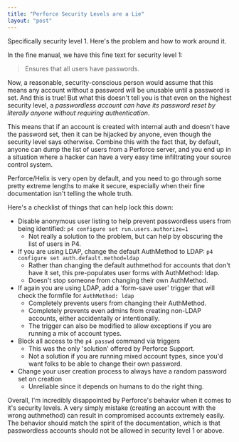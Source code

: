 ```yaml
---
title: "Perforce Security Levels are a Lie"
layout: "post"
---
```


Specifically security level 1. Here's the problem and how to work around it.

In the fine manual, we have this fine text for security level 1:
> Ensures that all users have passwords.

Now, a reasonable, security-conscious person would assume that this means any account without a password will be unusable until a password is set. And this is true! But what this doesn't tell you is that even on the highest security level, a _passwordless account can have its password reset by literally anyone without requiring authentication_.

This means that if an account is created with internal auth and doesn't have the password set, then it can be hijacked by anyone, even though the security level says otherwise. Combine this with the fact that, by default, anyone can dump the list of users from a Perforce server, and you end up in a situation where a hacker can have a very easy time infiltrating your source control system.

Perforce/Helix is very open by default, and you need to go through some pretty extreme lengths to make it secure, especially when their fine documentation isn't telling the whole truth.

Here's a checklist of things that can help lock this down:

- Disable anonymous user listing to help prevent passwordless users from being identified: `p4 configure set run.users.authorize=1`
  - Not really a solution to the problem, but can help by obscuring the list of users in P4.
- If you are using LDAP, change the default AuthMethod to LDAP: `p4 configure set auth.default.method=ldap`
  - Rather than changing the default authmethod for accounts that don't have it set, this pre-populates user forms with AuthMethod: ldap.
  - Doesn't stop someone from changing their own AuthMethod.
- If again you are using LDAP, add a 'form-save user' trigger that will check the formfile for `AuthMethod: ldap`
  - Completely prevents users from changing their AuthMethod.
  - Completely prevents even admins from creating non-LDAP accounts, either accidentally or intentionally.
  - The trigger can also be modified to allow exceptions if you are running a mix of account types.
- Block all access to the `p4 passwd` command via triggers
  - This was the only 'solution' offered by Perforce Support.
  - Not a solution if you are running mixed account types, since you'd want folks to be able to change their own password.
- Change your user creation process to always have a random password set on creation
  - Unreliable since it depends on humans to do the right thing.

Overall, I'm incredibly disappointed by Perforce's behavior when it comes to it's security levels. A very simply mistake (creating an account with the wrong authmethod) can result in compromised accounts extremely easily. The behavior should match the spirit of the documentation, which is that passwordless accounts should not be allowed in security level 1 or above.
